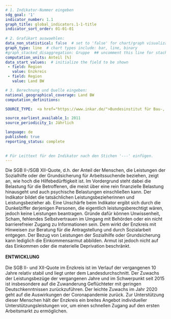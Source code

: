 ```yaml
---
# 1. Indikator-Nummer eingeben 
sdg_goal: '1'
indicator_number: 1.1
graph_title: global_indicators.1-1-title
indicator_sort_order: 01-01-01
 
# 2. Grafikart auswaehlen: 
data_non_statistical: false  # set to 'false' for chart/graph visualization 
graph_type: line  # chart types include: bar, line, binary 
#graph_stacked_disaggregation: Gruppe  ## uncomment this line for stacked bars. eplace 'Geschlecht' with the field of aggregation. 
computation_units: Anteil [%] 
data_start_values:  # initialize the field to be shown  
 - field: Region 
   value: Enzkreis
 - field: Region 
   value: Land BW

# 3. Berechnung und Quelle eingeben: 
national_geographical_coverage: Land BW
computation_definitions: 

SOURCE_TYPE:  <a href="https://www.inkar.de/">Bundesinstitut für Bau-, Stadt- und Raumforschung (BBSR)</a> # data source  

source_earliest_available_1: 2011
source_periodicity_1: Jährlich

language: de   
published: true 
reporting_status: complete
 
 
# Für Leittext für den Indikator nach den Stichen '---' einfügen. 
---
```


Die SGB II-/SGB XII-Quote, d.h. der Anteil der Menschen, die Leistungen der Sozialhilfe oder der Grundsicherung für Arbeitssuchende beziehen, zeigt an, wie hoch die Hilfebedürftigkeit ist. Im Vordergrund steht dabei die Belastung für die Betroffenen, die meist über eine rein finanzielle Belastung hinausgeht und auch psychische Belastungen einschließen kann. Der Indikator bildet die tatsächlichen Leistungsbezieherinnen und Leistungsbezieher ab. Eine Unschärfe beim Indikator ergibt sich durch die Dunkelziffer derjenigen Personen, die eigentlich leistungsberechtigt wären, jedoch keine Leistungen beantragen. Gründe dafür können Unwissenheit, Scham, fehlendes Selbstvertrauen im Umgang mit Behörden oder ein nicht barrierefreier Zugang zu Informationen sein. Dem wirkt der Enzkreis mit Hinweisen zur Beratung für die Antragstellung und durch Sozialarbeit entgegen.  Der Bezug von Leistungen der Sozialhilfe oder Grundsicherung kann lediglich die Einkommensarmut abbilden. Armut ist jedoch nicht auf das Einkommen oder die materielle Deprivation beschränkt.  <br>
<br>
**ENTWICKLUNG** <br>
<br>
Die SGB II- und XII-Quote im Enzkreis ist im Verlauf der vergangenen 10 Jahre relativ stabil und liegt unter dem Landesdurchschnitt. Der Zuwachs der Leistungsbezüge der vergangenen Jahre und im Schwerpunkt seit 2015 ist insbesondere auf die Zuwanderung Geflüchteter mit geringen Deutschkenntnissen zurückzuführen. Der leichte Zuwachs im Jahr 2020 geht auf die Auswirkungen der Coronapandemie zurück. Zur Unterstützung dieser Menschen hält der Enzkreis ein breites Angebot individueller Unterstützungsleistungen vor, um einen schnellen Zugang auf den ersten Arbeitsmarkt zu ermöglichen.
